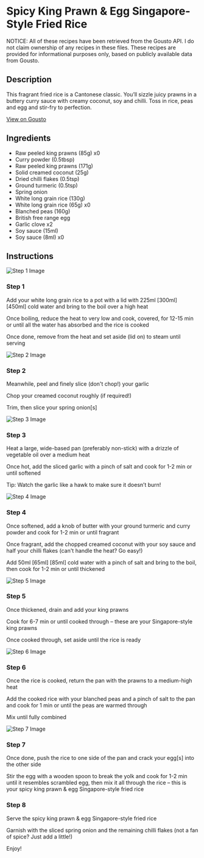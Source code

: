 # Spicy King Prawn & Egg Singapore-Style Fried Rice

NOTICE: All of these recipes have been retrieved from the Gousto API. I do not claim ownership of any recipes in these files. These recipes are provided for informational purposes only, based on publicly available data from Gousto.

## Description

This fragrant fried rice is a Cantonese classic. You’ll sizzle juicy prawns in a buttery curry sauce with creamy coconut, soy and chilli. Toss in rice, peas and egg and stir-fry to perfection. 

[View on Gousto](https://www.gousto.co.uk/recipes/cookbook/spicy-king-prawn-egg-singapore-style-fried-rice)

## Ingredients

- Raw peeled king prawns (85g) x0
- Curry powder (0.5tbsp)
- Raw peeled king prawns (171g)
- Solid creamed coconut (25g)
- Dried chilli flakes (0.5tsp)
- Ground turmeric (0.5tsp)
- Spring onion
- White long grain rice (130g)
- White long grain rice (65g) x0
- Blanched peas (160g)
- British free range egg
- Garlic clove x2
- Soy sauce (15ml)
- Soy sauce (8ml) x0

## Instructions

![Step 1 Image](https://production-media.gousto.co.uk/cms/recipe-step-image/step-1-1680018730628-x200.jpg)

### Step 1

Add your white long grain rice to a pot with a lid with 225ml <span class="text-purple">[300ml] </span><span class="text-danger">[450ml]</span> cold water and bring to the boil over a high heat

Once boiling, reduce the heat to very low and cook, covered, for 12-15 min or until all the water has absorbed and the rice is cooked

Once done, remove from the heat and set aside (lid on) to steam until serving

![Step 2 Image](https://production-media.gousto.co.uk/cms/recipe-step-image/step-2-1680018739095-x200.jpg)

### Step 2

Meanwhile, peel and finely slice (don't chop!) your garlic

Chop your creamed coconut roughly (if required!)

Trim, then slice your spring onion[s]

![Step 3 Image](https://production-media.gousto.co.uk/cms/recipe-step-image/step-3-1680018749711-x200.jpg)

### Step 3

Heat a large, wide-based pan (preferably non-stick) with a drizzle of vegetable oil over a medium heat

Once hot, add the sliced garlic with a pinch of salt and cook for 1-2 min or until softened

Tip: Watch the garlic like a hawk to make sure it doesn’t burn!

![Step 4 Image](https://production-media.gousto.co.uk/cms/recipe-step-image/step-4-1680018776754-x200.jpg)

### Step 4

Once softened, add a knob of butter with your ground turmeric and curry powder and cook for 1-2 min or until fragrant

Once fragrant, add the chopped creamed coconut with your soy sauce and half your chilli flakes (can't handle the heat? Go easy!)

Add 50ml <span class="text-purple">[65ml]</span> <span class="text-danger">[85ml]</span> cold water with a pinch of salt and bring to the boil, then cook for 1-2 min or until thickened

![Step 5 Image](https://production-media.gousto.co.uk/cms/recipe-step-image/step-5-1680018810308-x200.jpg)

### Step 5

Once thickened, drain and add your king prawns

Cook for 6-7 min or until cooked through – these are your Singapore-style king prawns

Once cooked through, set aside until the rice is ready

![Step 6 Image](https://production-media.gousto.co.uk/cms/recipe-step-image/step-6-1680018816719-x200.jpg)

### Step 6

Once the rice is cooked, return the pan with the prawns to a medium-high heat

Add the cooked rice with your blanched peas and a pinch of salt to the pan and cook for 1 min or until the peas are warmed through

Mix until fully combined

![Step 7 Image](https://production-media.gousto.co.uk/cms/recipe-step-image/step-7-1680018824094-x200.jpg)

### Step 7

Once done, push the rice to one side of the pan and crack your egg[s] into the other side

Stir the egg with a wooden spoon to break the yolk and cook for 1-2 min until it resembles scrambled egg, then mix it all through the rice – this is your spicy king prawn & egg Singapore-style fried rice

### Step 8

Serve the spicy king prawn & egg Singapore-style fried rice

Garnish with the sliced spring onion and the remaining chilli flakes (not a fan of spice? Just add a little!)

Enjoy!

